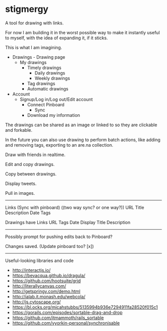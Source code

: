 # stigmergy

A tool for drawing with links.

For now I am building it in the worst possible way to make it instantly useful to myself, with the idea of expanding it, if it sticks.

This is what I am imagining.

- Drawings
		- Drawing page
  - My drawings
	- Timely drawings
		- Daily drawings
		- Weekly drawings
	- Tag drawings
	- Automatic drawings
- Account
  - Signup/Log in/Log out/Edit account
	- Connect Pinboard
		- Sync
	- Download my information

The drawings can be shared as an image or linked to so they are clickable and forkable.

In the future you can also use drawing to perform batch actions, like adding and removing tags, exporting to an are.na collection.

Draw with friends in realtime.

Edit and copy drawings.

Copy between drawings.

Display tweets.

Pull in images.

---

Links
(Sync with pinboard) ((two way sync? or one way?))
	URL
	Title
	Description
	Date
	Tags

Drawings
	have Links
		URL
		Tags
		Date
		Display
			Title
			Description

---

Possibly prompt for pushing edits back to Pinboard?

Changes saved. (Update pinboard too? [x])

---

Useful-looking libraries and code

- http://interactjs.io/
- https://bevacqua.github.io/dragula/
- https://github.com/hootsuite/grid
- http://literallycanvas.com/
- http://getspringy.com/demo.html
- http://ialab.it.monash.edu/webcola/
- http://js.cytoscape.org/
- https://bl.ocks.org/micahstubbs/5135994b936e7294911fa28520f015c1
- https://gorails.com/episodes/sortable-drag-and-drop
- https://github.com/itmammoth/rails_sortable
- https://github.com/vyorkin-personal/synchronisable
